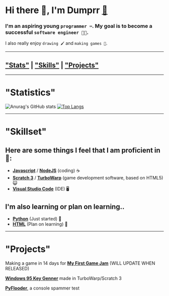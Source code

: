 # Hi there 👋, I'm Dumprr [📨](mailto:duhhhmprr@proton.me)
### I'm an aspiring young `programmer ⌨️`. My goal is to become a successful `software engineer 👨‍💻`.
I also really enjoy `drawing 🖌️` and `making games 👾`.

---

## [**"Stats"**](https://github.com/dumprr#statistics) | [**"Skills"**](https://github.com/dumprr#skillset) | [**"Projects"**](https://github.com/dumprr#projects)

---

# "Statistics"

![Anurag's GitHub stats](https://github-readme-stats.vercel.app/api?username=dumprr&show_icons=true&theme=tokyonight)
[![Top Langs](https://github-readme-stats.vercel.app/api/top-langs/?username=dumprr&layout=donut)](https://github.com/anuraghazra/github-readme-stats)

---
# "Skillset"
## Here are some things I feel that I am proficient in 💪:
- [**Javascript**](https://en.wikipedia.org/wiki/JavaScript) / [**NodeJS**](https://nodejs.org/) (coding) ☕
- [**Scratch 3**](https://scratch.mit.edu/) / [**TurboWarp**](https://turbowarp.org/) (game development software, based on HTML5) 😺
- [**Visual Studio Code**](https://code.visualstudio.com/) (IDE) 🖥️ 

## I'm also learning or plan on learning..
- [**Python**](https://www.python.org/) (Just started) 🐍
- [**HTML**](https://en.wikipedia.org/wiki/HTML) (Plan on learning) 📝
---

# "Projects"

Making a game in 14 days for [**My First Game Jam**](https://itch.io/jam/my-first-game-jam-summer-2023) (WILL UPDATE WHEN RELEASED)

[**Windows 95 Key Genner**](https://dumprr.github.io/Win95CDKey/) made in TurboWarp/Scratch 3 

[**PyFlooder**](https://github.com/dumprr/pyflood), a console spammer test


